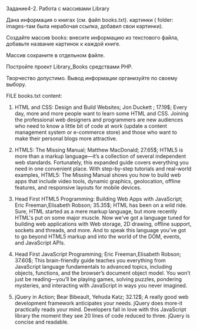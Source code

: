 Задание4-2. Работа с массивами Library

 

Дана информация о книгах (см. файл books.txt).  картинки ( folder: images-там была нерабочая ссылка, добавил свои картинки).

Создайте массив books: внесите информацию из текстового файла, добавьте название картинок к каждой книге.

Массив сохраните в отдельном файле.

Постройте проект Library_Books средствами PHP.

Творчество допустимо. Вывод информации организуйте по своему выбору.

FILE books.txt content:
1. HTML and CSS: Design and Build Websites; 
Jon Duckett ; 
17.19$; 
Every day, more and more people want to learn some HTML and CSS. Joining the professional web designers and programmers are new audiences who need to know a little bit of code at work (update a content management system or e-commerce store) and those who want to make their personal blogs more attractive.

2. HTML5: The Missing Manual; 
Matthew MacDonald; 
27.65$; 
HTML5 is more than a markup language—it’s a collection of several independent web standards. Fortunately, this expanded guide covers everything you need in one convenient place. With step-by-step tutorials and real-world examples, HTML5: The Missing Manual shows you how to build web apps that include video tools, dynamic graphics, geolocation, offline features, and responsive layouts for mobile devices.

3. Head First HTML5 Programming: Building Web Apps with JavaScript; 
Eric Freeman,Elisabeth Robson; 
35.35$; 
HTML has been on a wild ride. Sure, HTML started as a mere markup language, but more recently HTML's put on some major muscle. Now we've got a language tuned for building web applications with Web storage, 2D drawing, offline support, sockets and threads, and more. And to speak this language you've got to go beyond HTML5 markup and into the world of the DOM, events, and JavaScript APIs.

4. Head First JavaScript Programming; 
Eric Freeman,Elisabeth Robson;
37.60$; 
This brain-friendly guide teaches you everything from JavaScript language fundamentals to advanced topics, including objects, functions, and the browser’s document object model. You won’t just be reading—you’ll be playing games, solving puzzles, pondering mysteries, and interacting with JavaScript in ways you never imagined.

5. jQuery in Action; 
Bear Bibeault, Yehuda Katz;
32.12$; 
A really good web development framework anticipates your needs. jQuery does more-it practically reads your mind. Developers fall in love with this JavaScript library the moment they see 20 lines of code reduced to three. jQuery is concise and readable.  

